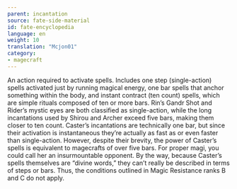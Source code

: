 ```yaml
---
parent: incantation
source: fate-side-material
id: fate-encyclopedia
language: en
weight: 10
translation: "Mcjon01"
category:
- magecraft
---
```


An action required to activate spells.
Includes one step (single-action) spells activated just by running magical energy, one bar spells that anchor something within the body, and instant contract (ten count) spells, which are simple rituals composed of ten or more bars.
Rin’s Gandr Shot and Rider’s mystic eyes are both classified as single-action, while the long incantations used by Shirou and Archer exceed five bars, making them closer to ten count.
Caster’s incantations are technically one bar, but since their activation is instantaneous they’re actually as fast as or even faster than single-action. However, despite their brevity, the power of Caster’s spells is equivalent to magecrafts of over five bars. For proper magi, you could call her an insurmountable opponent.
By the way, because Caster’s spells themselves are “divine words,” they can’t really be described in terms of steps or bars.
Thus, the conditions outlined in Magic Resistance ranks B and C do not apply.
